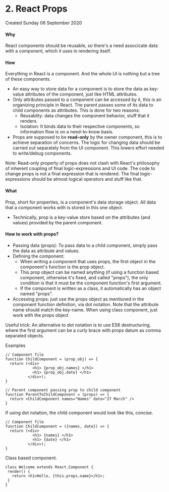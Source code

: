 # 2. React Props
Created Sunday 06 September 2020

#### Why
React components should be reusable, so there's a need associcate data with a component, which it uses in rendering itself.

#### How
Everything in React is a component. And the whole UI is nothing but a tree of these components.

* An easy way to store data for a component is to store the data as key-value attributes of the component, just like HTML attributes.
* Only attributes passed to a component can be accessed by it, this is an organizing principle in React. The parent passes some of its data to child components as attributes. This is done for two reasons:
	* Reusablity: data changes the component behavior, stuff that it renders.
	* Isolation: It binds data to their respective components, so information flow is on a need-to-know basis.
* Props are supposed to be **read-only** by the owner component, this is to achieve separation of concerns. The logic for changing data should be carried out separately from the UI component. This lowers effort needed to write/debug components.

Note: Read-only property of props does not clash with React's philosophy of inherent coupling of final logic-expressions and UI code. The code to change props is not a final expression that is rendered. The final logic-expressions should be atmost logical operators and stuff like that.

#### What
Prop, short for properties, is a component's data storage object.
All data that a component works with is stored in this one object.


* Technically, prop is a key-value store based on the attributes (and values) provided by the parent component.


#### How to work with props?

* Passing data (props): To pass data to a child component, simply pass the data as attribute and values.
* Defining the component:
	* When writing a component that uses props, the first object in the component's function is the prop object.
	* This prop object can be named anything (if using a function based component, otherwise it's fixed, and called "props"), the only condition is that it must be the component function's first argument.
	* If the component is written as a class, it automatically has an object named "props".
* Accessing props: just use the props object as mentioned in the component function definition, via dot notation. Note that the attribute name should match the key-name. When using class component, just work with the props object

Useful trick: An alternative to dot notation is to use ES6 destructuring, where the first argument can be a curly brace with props datum as comma separated objects.

Examples
```JSX
// Component file
function ChildComponent = (prop_obj) => {
  return (<div>
          	<h1> {prop_obj.names} </h1>
          	<h1> {prop_obj.date} </h1>
          </div>);
}

// Parent component passing prop to child component
function ParentToChildComponent = (props) => {
  return <ChildComponent names="Names" date="27 March" />
}
```

If using dot notation, the child component would look like this, concise.
```JSX
// Component file
function ChildComponent = ({names, date}) => {
  return (<div>
          	<h1> {names} </h1>
          	<h1> {date} </h1>
          </div>);
}
```


Class based component.
```JSX
class Welcome extends React.Component {
 render() {
   return <h1>Hello, {this.props.name}</h1>;
 }
}
```


